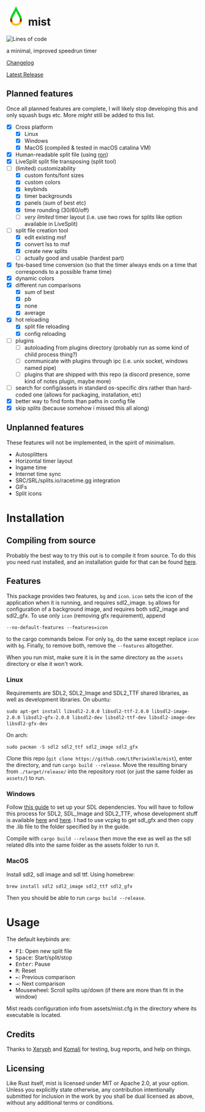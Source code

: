 # <img src="assets/MIST.png?raw=true" width="50" height="50"/> mist
![Lines of code](https://img.shields.io/tokei/lines/github/ltperiwinkle/mist)

a minimal, improved speedrun timer

[Changelog](CHANGELOG.md)

[Latest Release](https://github.com/LtPeriwinkle/mist/releases/latest)

## Planned features
Once all planned features are complete, I will likely stop developing this and only squash bugs etc. More *might* still be added to this list.

* [X] Cross platform
	* [X] Linux
	* [X] Windows
	* [X] MacOS (compiled & tested in macOS catalina VM)
* [X] Human-readable split file (using [ron](https://github.com/ron-rs/ron))
* [X] LiveSplit split file transposing (split tool)
* [ ] (limited) customizability
	* [X] custom fonts/font sizes
	* [X] custom colors
	* [X] keybinds
	* [X] timer backgrounds
	* [X] panels (sum of best etc)
	* [X] time rounding (30/60/off)
	* [ ] *very limited* timer layout (i.e. use two rows for splits like option available in LiveSplit)
* [ ] split file creation tool
	* [X] edit existing msf
	* [X] convert lss to msf
	* [X] create new splits
	* [ ] actually good and usable (hardest part)
* [X] fps-based time conversion (so that the timer always ends on a time that corresponds to a possible frame time)
* [X] dynamic colors
* [X] different run comparisons
	* [X] sum of best
	* [X] pb
	* [X] none
	* [X] average
* [X] hot reloading
	* [X] split file reloading
	* [X] config reloading
* [ ] plugins
	* [ ] autoloading from plugins directory (probably run as some kind of child process thing?)
	* [ ] communicate with plugins through ipc (i.e. unix socket, windows named pipe)
	* [ ] plugins that are shipped with this repo (a discord presence, some kind of notes plugin, maybe more)
* [ ] search for config/assets in standard os-specific dirs rather than hard-coded one (allows for packaging, installation, etc)
* [X] better way to find fonts than paths in config file
* [X] skip splits (because somehow i missed this all along)

## Unplanned features
These features will not be implemented, in the spirit of minimalism.

* Autosplitters
* Horizontal timer layout
* Ingame time
* Internet time sync
* SRC/SRL/splits.io/racetime.gg integration
* GIFs
* Split icons

# Installation

## Compiling from source
Probably the best way to try this out is to compile it from source. To do this you need rust installed, and an installation guide
for that can be found [here](https://www.rust-lang.org/tools/install).

## Features
This package provides two features, `bg` and `icon`. `icon` sets the icon of the application when it is running, and requires sdl2_image.
`bg` allows for configuration of a background image, and requires both sdl2\_image and sdl2\_gfx. To use only `icon` (removing gfx requirement),
append
```
--no-default-features --features=icon
```

to the cargo commands below. For only `bg`, do the same except replace `icon` with `bg`. Finally, to remove both, remove the `--features` altogether.


When you run mist, make sure it is in the same directory as the `assets` directory or else it won't work.
### Linux
Requirements are SDL2, SDL2\_Image and SDL2\_TTF shared libraries, as well as development libraries. On ubuntu:
```
sudo apt-get install libsdl2-2.0.0 libsdl2-ttf-2.0.0 libsdl2-image-2.0.0 libsdl2-gfx-2.0.0 libsdl2-dev libsdl2-ttf-dev libsdl2-image-dev libsdl2-gfx-dev
```

On arch:
```
sudo pacman -S sdl2 sdl2_ttf sdl2_image sdl2_gfx
```

Clone this repo (`git clone https://github.com/LtPeriwinkle/mist`), enter the directory, and run `cargo build --release`. Move the
resulting binary from `./target/release/` into the repository root (or just the same folder as `assets/`) to run.

### Windows
Follow [this guide](https://github.com/Rust-SDL2/rust-sdl2#windows-msvc) to set up your SDL dependencies. You will have to follow this process for SDL2, SDL\_Image and SDL2\_TTF,
whose development stuff is available [here](http://libsdl.org/projects/SDL_ttf/) and [here](http://libsdl.org/projects/SDL_image). I had to use vcpkg to get sdl_gfx and then copy the .lib file to the
folder specified by in the guide.

Compile with `cargo build --release` then move the exe as well as the sdl related dlls into the same folder as the assets folder to run it.

### MacOS
Install sdl2, sdl image and sdl ttf. Using homebrew:
```
brew install sdl2 sdl2_image sdl2_ttf sdl2_gfx
```

Then you should be able to run `cargo build --release`.

# Usage
The default keybinds are:

* <kbd>F1</kbd>: Open new split file
* <kbd>Space</kbd>: Start/split/stop
* <kbd>Enter</kbd>: Pause
* <kbd>R</kbd>: Reset
* <kbd>&leftarrow;</kbd>: Previous comparison
* <kbd>&rightarrow;</kbd>: Next comparison
* Mousewheel: Scroll splits up/down (if there are more than fit in the window)

Mist reads configuration info from assets/mist.cfg in the directory where its executable is located.

## Credits
Thanks to [Xeryph](https://twitch.tv/xeryph1) and [Komali](https://youtube.com/c/KomaliPrinceOfRito) for testing, bug reports,
and help on things.

## Licensing
Like Rust itself, mist is licensed under MIT or Apache 2.0, at your option.
Unless you explicitly state otherwise, any contribution intentionally submitted
for inclusion in the work by you shall be dual licensed as above, without any
additional terms or conditions.
